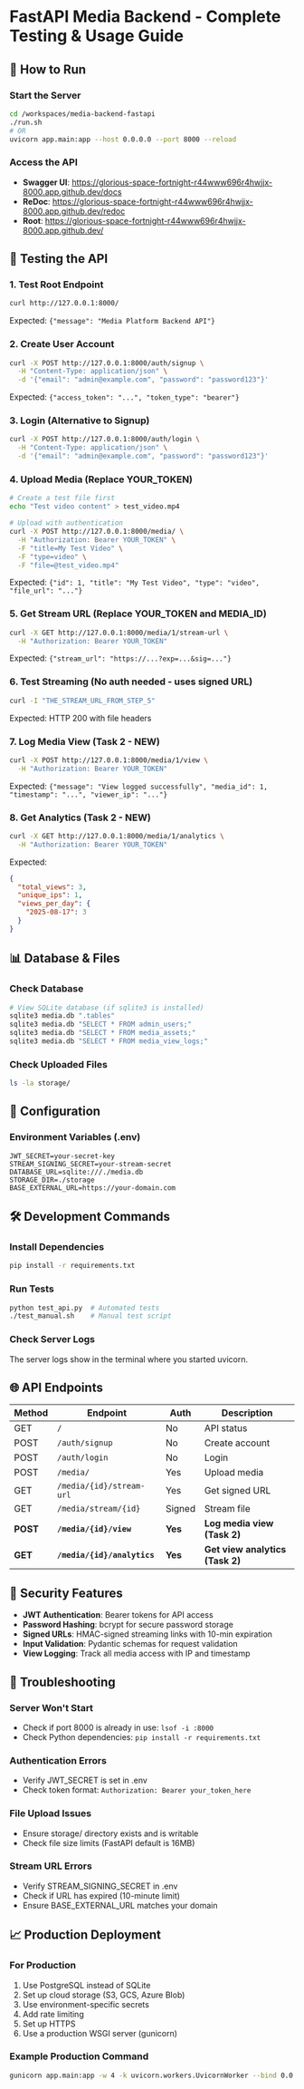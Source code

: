 # FastAPI Media Backend - Complete Testing & Usage Guide

## 🚀 How to Run

### Start the Server
```bash
cd /workspaces/media-backend-fastapi
./run.sh
# OR
uvicorn app.main:app --host 0.0.0.0 --port 8000 --reload
```

### Access the API
- **Swagger UI**: https://glorious-space-fortnight-r44www696r4hwjjx-8000.app.github.dev/docs
- **ReDoc**: https://glorious-space-fortnight-r44www696r4hwjjx-8000.app.github.dev/redoc
- **Root**: https://glorious-space-fortnight-r44www696r4hwjjx-8000.app.github.dev/

## 🧪 Testing the API

### 1. Test Root Endpoint
```bash
curl http://127.0.0.1:8000/
```
Expected: `{"message": "Media Platform Backend API"}`

### 2. Create User Account
```bash
curl -X POST http://127.0.0.1:8000/auth/signup \
  -H "Content-Type: application/json" \
  -d '{"email": "admin@example.com", "password": "password123"}'
```
Expected: `{"access_token": "...", "token_type": "bearer"}`

### 3. Login (Alternative to Signup)
```bash
curl -X POST http://127.0.0.1:8000/auth/login \
  -H "Content-Type: application/json" \
  -d '{"email": "admin@example.com", "password": "password123"}'
```

### 4. Upload Media (Replace YOUR_TOKEN)
```bash
# Create a test file first
echo "Test video content" > test_video.mp4

# Upload with authentication
curl -X POST http://127.0.0.1:8000/media/ \
  -H "Authorization: Bearer YOUR_TOKEN" \
  -F "title=My Test Video" \
  -F "type=video" \
  -F "file=@test_video.mp4"
```
Expected: `{"id": 1, "title": "My Test Video", "type": "video", "file_url": "..."}`

### 5. Get Stream URL (Replace YOUR_TOKEN and MEDIA_ID)
```bash
curl -X GET http://127.0.0.1:8000/media/1/stream-url \
  -H "Authorization: Bearer YOUR_TOKEN"
```
Expected: `{"stream_url": "https://...?exp=...&sig=..."}`

### 6. Test Streaming (No auth needed - uses signed URL)
```bash
curl -I "THE_STREAM_URL_FROM_STEP_5"
```
Expected: HTTP 200 with file headers

### 7. Log Media View (Task 2 - NEW)
```bash
curl -X POST http://127.0.0.1:8000/media/1/view \
  -H "Authorization: Bearer YOUR_TOKEN"
```
Expected: `{"message": "View logged successfully", "media_id": 1, "timestamp": "...", "viewer_ip": "..."}`

### 8. Get Analytics (Task 2 - NEW)
```bash
curl -X GET http://127.0.0.1:8000/media/1/analytics \
  -H "Authorization: Bearer YOUR_TOKEN"
```
Expected:
```json
{
  "total_views": 3,
  "unique_ips": 1,
  "views_per_day": {
    "2025-08-17": 3
  }
}
```

## 📊 Database & Files

### Check Database
```bash
# View SQLite database (if sqlite3 is installed)
sqlite3 media.db ".tables"
sqlite3 media.db "SELECT * FROM admin_users;"
sqlite3 media.db "SELECT * FROM media_assets;"
sqlite3 media.db "SELECT * FROM media_view_logs;"
```

### Check Uploaded Files
```bash
ls -la storage/
```

## 🔧 Configuration

### Environment Variables (.env)
```env
JWT_SECRET=your-secret-key
STREAM_SIGNING_SECRET=your-stream-secret
DATABASE_URL=sqlite:///./media.db
STORAGE_DIR=./storage
BASE_EXTERNAL_URL=https://your-domain.com
```

## 🛠️ Development Commands

### Install Dependencies
```bash
pip install -r requirements.txt
```

### Run Tests
```bash
python test_api.py  # Automated tests
./test_manual.sh    # Manual test script
```

### Check Server Logs
The server logs show in the terminal where you started uvicorn.

## 🌐 API Endpoints

| Method | Endpoint | Auth | Description |
|--------|----------|------|-------------|
| GET | `/` | No | API status |
| POST | `/auth/signup` | No | Create account |
| POST | `/auth/login` | No | Login |
| POST | `/media/` | Yes | Upload media |
| GET | `/media/{id}/stream-url` | Yes | Get signed URL |
| GET | `/media/stream/{id}` | Signed | Stream file |
| **POST** | **`/media/{id}/view`** | **Yes** | **Log media view (Task 2)** |
| **GET** | **`/media/{id}/analytics`** | **Yes** | **Get view analytics (Task 2)** |

## 🔐 Security Features

- **JWT Authentication**: Bearer tokens for API access
- **Password Hashing**: bcrypt for secure password storage
- **Signed URLs**: HMAC-signed streaming links with 10-min expiration
- **Input Validation**: Pydantic schemas for request validation
- **View Logging**: Track all media access with IP and timestamp

## 🚨 Troubleshooting

### Server Won't Start
- Check if port 8000 is already in use: `lsof -i :8000`
- Check Python dependencies: `pip install -r requirements.txt`

### Authentication Errors
- Verify JWT_SECRET is set in .env
- Check token format: `Authorization: Bearer your_token_here`

### File Upload Issues
- Ensure storage/ directory exists and is writable
- Check file size limits (FastAPI default is 16MB)

### Stream URL Errors
- Verify STREAM_SIGNING_SECRET in .env
- Check if URL has expired (10-minute limit)
- Ensure BASE_EXTERNAL_URL matches your domain

## 📈 Production Deployment

### For Production
1. Use PostgreSQL instead of SQLite
2. Set up cloud storage (S3, GCS, Azure Blob)
3. Use environment-specific secrets
4. Add rate limiting
5. Set up HTTPS
6. Use a production WSGI server (gunicorn)

### Example Production Command
```bash
gunicorn app.main:app -w 4 -k uvicorn.workers.UvicornWorker --bind 0.0.0.0:8000
```
